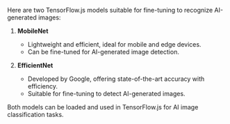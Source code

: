 Here are two TensorFlow.js models suitable for fine-tuning to recognize AI-generated images:

1. **MobileNet**
   - Lightweight and efficient, ideal for mobile and edge devices.
   - Can be fine-tuned for AI-generated image detection.

2. **EfficientNet**
   - Developed by Google, offering state-of-the-art accuracy with efficiency.
   - Suitable for fine-tuning to detect AI-generated images.

Both models can be loaded and used in TensorFlow.js for AI image classification tasks.

